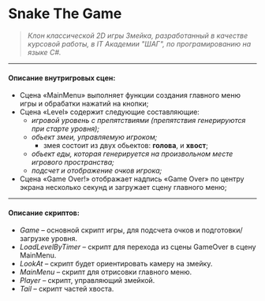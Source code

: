 # Snake The Game
> *Клон классической 2D игры Змейка, разработанный в качестве курсовой работы, в IT Академии "ШАГ", по програмированию на языке C#.*
___
#### Описание внутригровых сцен:
- Сцена «MainMenu» выполняет функции создания главного меню игры и обрабатки нажатий на кнопки;
- Сцена «Level» содержит следующие составляющие:
	+ *игровой уровень с препятствиями (препятствия генерируются при старте уровня);*
	+ *обьект змеи, управляемую игроком;*
		- змея состоит из двух обьектов: **голова**, и **хвост**;
	+ *обьект еды, которая генерируется на произвольном месте игрового пространства;*
	+ *подсчет и отображение очков игрока;*
- Сцена «Game Over!» отображает надпись «Game Over» по центру экрана несколько секунд и загружает сцену главного меню;
___
#### Описание скриптов:
- *Game* – основной скрипт игры, для подсчета очков и подготовки/загрузке уровня.
- *LoadLevelByTimer* – скрипт для перехода из сцены GameOver в сцену MainMenu.
- *LookAt* – скрипт будет ориентировать камеру на змейку.
- *MainMenu* – скрипт для отрисовки главного меню.
- *Player* – скрипт, управляющий змейкой.
- *Tail* – скрипт частей хвоста.
